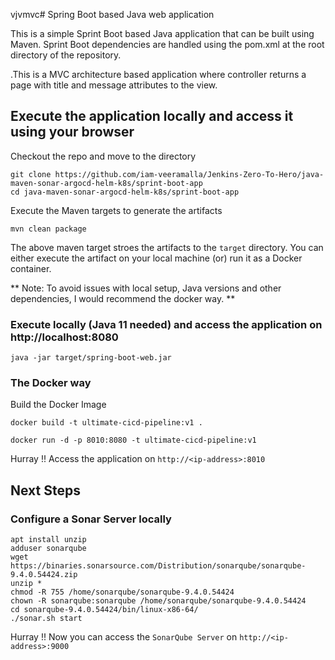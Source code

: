 vjvmvc# Spring Boot based Java web application
 
This is a simple Sprint Boot based Java application that can be built using Maven. Sprint Boot dependencies are handled using the pom.xml 
at the root directory of the repository.

.This is a MVC architecture based application where controller returns a page with title and message attributes to the view.

## Execute the application locally and access it using your browser

Checkout the repo and move to the directory

```
git clone https://github.com/iam-veeramalla/Jenkins-Zero-To-Hero/java-maven-sonar-argocd-helm-k8s/sprint-boot-app
cd java-maven-sonar-argocd-helm-k8s/sprint-boot-app
```

Execute the Maven targets to generate the artifacts

```
mvn clean package
```

The above maven target stroes the artifacts to the `target` directory. You can either execute the artifact on your local machine
(or) run it as a Docker container.

** Note: To avoid issues with local setup, Java versions and other dependencies, I would recommend the docker way. **


### Execute locally (Java 11 needed) and access the application on http://localhost:8080

```
java -jar target/spring-boot-web.jar
```

### The Docker way

Build the Docker Image

```
docker build -t ultimate-cicd-pipeline:v1 .
```

```
docker run -d -p 8010:8080 -t ultimate-cicd-pipeline:v1
```

Hurray !! Access the application on `http://<ip-address>:8010`


## Next Steps

### Configure a Sonar Server locally

```
apt install unzip
adduser sonarqube
wget https://binaries.sonarsource.com/Distribution/sonarqube/sonarqube-9.4.0.54424.zip
unzip *
chmod -R 755 /home/sonarqube/sonarqube-9.4.0.54424
chown -R sonarqube:sonarqube /home/sonarqube/sonarqube-9.4.0.54424
cd sonarqube-9.4.0.54424/bin/linux-x86-64/
./sonar.sh start
```

Hurray !! Now you can access the `SonarQube Server` on `http://<ip-address>:9000` 


